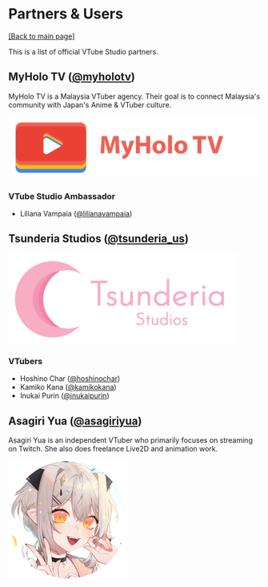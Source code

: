 # Partners & Users

[\[Back to main page\]](https://denchisoft.github.io/)

This is a list of official VTube Studio partners.

## MyHolo TV ([@myholotv](https://twitter.com/myholotv))

MyHolo TV is a Malaysia VTuber agency. Their goal is to connect Malaysia's community with Japan's Anime & VTuber culture.

![MyHolo TV](/images/partners/myholo_tv_logo.png "MyHolo TV")

### VTube Studio Ambassador
 - Liliana Vampaia ([@lilianavampaia](https://twitter.com/lilianavampaia))

## Tsunderia Studios ([@tsunderia_us](https://twitter.com/tsunderia_us))

![Tsunderia Studios](/images/partners/tsunderia_logo.png "Tsunderia Studios")

### VTubers
 - Hoshino Char ([@hoshinochar](https://twitter.com/hoshinochar))
 - Kamiko Kana ([@kamikokana](https://twitter.com/kamikokana))
 - Inukai Purin ([@inukaipurin](https://twitter.com/inukaipurin))
 
 ## Asagiri Yua ([@asagiriyua](https://twitter.com/asagiriyua))
 
 Asagiri Yua is an independent VTuber who primarily focuses on streaming on Twitch. She also does freelance Live2D and animation work.
 
![Asagiri Yua](/images/partners/asagiri_yua_icon_small.png "Asagiri Yua")


